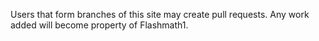 Users that form branches of this site may create pull requests. Any work added will become property of Flashmath1.
